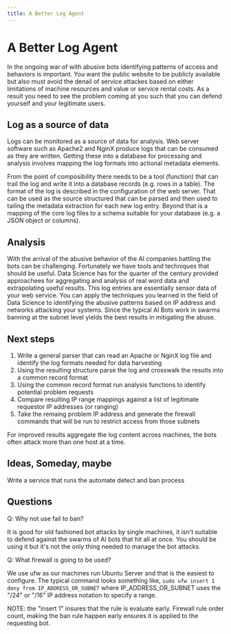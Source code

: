 ```yaml
---
title: A Better Log Agent
---
```


# A Better Log Agent

In the ongoing war of with abusive bots identifying patterns of access and behaviors is important. You want the public website to be publicly available but also must avoid the denail of service attackes based on either limitations of machine resources and value or service rental costs.  As a result you need to see the problem coming at you such that you can defend yourself and your legitimate users.

## Log as a source of data

Logs can be monitored as a source of data for analysis. Web server software such as Apache2 and NginX produce logs that can be consumed as they are written. Getting these into a database for processing and analysis involves mapping the log formats into actional metadata elements.

From the point of composibility there needs to be a tool (function) that can trail the log and write it into a database records (e.g. rows in a table). The format of the log is described in the configuration of the web server. That can be used as the source structured that can be parsed and then used to tailing the metadata extraction for each new log entry. Beyond that is a mapping of the core log files to a schema suitable for your database (e.g. a JSON object or columns).

## Analysis

With the arrival of the abusive behavior of the AI companies battling the bots can be challenging. Fortunately we have tools and techniques that should be useful. Data Science has for the quarter of the century provided approachees for aggregating and analysis of real word data and extrapolating useful results. This log entries are essentially sensor data of your web service. You can apply the techniques you learned in the field of Data Science to identifying the abusive patterns based on IP address and networks attacking your systems. Since the typical AI Bots work in swarms banning at the subnet level yields the best results in mitigating the abuse.

## Next steps

1. Write a general parser that can read an Apache or NginX log file and identify the log formats needed for data harvesting
2. Using the resulting structure parse the log and crosswalk the results into a common record format
3. Using the common record format run analysis functions to identify potential problem requests
4. Compare resulting IP range mappings against a list of legitimate requestor IP addresses (or ranging)
5. Take the remaing problem IP address and generate the firewall commands that will be run to restrict access from those subnets

For improved results aggregate the log content across machines, the bots often attack more than one host at a time.

## Ideas, Someday, maybe

Write a service that runs the automate detect and ban process

## Questions

Q: Why not use fail to ban?

It is good for old fashioned bot attacks by single machines, it isn't suitable to defend against the swarms of AI bots that hit all at once. You should be using it but it's not the only thing needed to manage the bot attacks.

Q: What firewall is going to be used?

We use ufw as our machines run Ubuntu Server and that is the easiest to configure. The typical command looks something like, `sudo ufw insert 1 deny from IP_ADDRESS_OR_SUBNET` where IP_ADDRESS_OR_SUBNET uses the "/24" or "/16" IP address notation to specify a range.

NOTE: the "insert 1" insures that the rule is evaluate early. Firewall rule order count, making the ban rule happen early ensures it is applied to the requesting bot.



